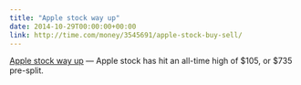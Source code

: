 ```yaml
---
title: "Apple stock way up"
date: 2014-10-29T00:00:00+00:00
link: http://time.com/money/3545691/apple-stock-buy-sell/
---
```

[Apple stock way up](http://time.com/money/3545691/apple-stock-buy-sell/) &mdash; 
 Apple stock has hit an all-time high of $105, or $735 pre-split.
